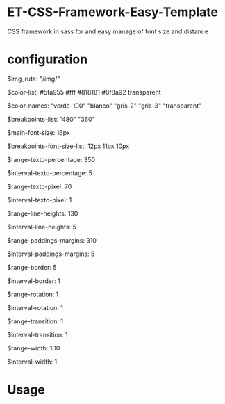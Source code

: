 # ET-CSS-Framework-Easy-Template
CSS framework in sass for and easy manage of font size and distance 

# configuration

$img_ruta: "/img/"

$color-list: #5fa955 #fff #818181 #8f8a92 transparent

$color-names: "verde-100" "blanco" "gris-2" "gris-3" "transparent"

$breakpoints-list: "480" "360"

$main-font-size: 16px

$breakpoints-font-size-list: 12px 11px 10px

$range-texto-percentage: 350

$interval-texto-percentage: 5

$range-texto-pixel: 70

$interval-texto-pixel: 1

$range-line-heights: 130

$interval-line-heights: 5

$range-paddings-margins: 310

$interval-paddings-margins: 5

$range-border: 5

$interval-border: 1

$range-rotation: 1

$interval-rotation: 1

$range-transition: 1

$interval-transition: 1

$range-width: 100

$interval-width: 1


# Usage
